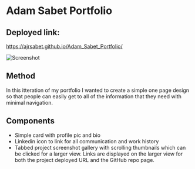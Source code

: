 # Adam Sabet Portfolio

## Deployed link:
https://ajrsabet.github.io/Adam_Sabet_Portfolio/

![Screenshot](./assets/images/Portfolio.png) 

## Method
In this itteration of my portfolio I wanted to create a simple one page design so that people can easily get to all of the information that they need with minimal navigation. 

## Components
- Simple card with profile pic and bio
- Linkedin icon to link for all communication and work history
- Tabbed project screenshot gallery with scrolling thumbnails which can be clicked for a larger view. Links are displayed on the larger view for both the project deployed URL and the GitHub repo page.

